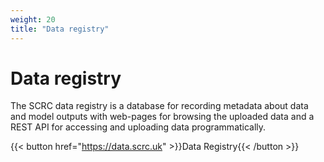 ```yaml
---
weight: 20
title: "Data registry"
---
```


# Data registry

The SCRC data registry is a database for recording metadata about data and model outputs with web-pages for browsing the uploaded data and a REST API for accessing and uploading data programmatically.

{{< button href="https://data.scrc.uk" >}}Data Registry{{< /button >}}